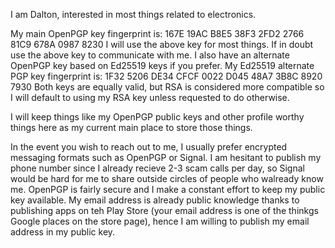 I am Dalton, interested in most things related to electronics.

My main OpenPGP key fingerprint is: 167E 19AC B8E5 38F3 2FD2  2766 81C9 678A 0987 8230
I will use the above key for most things. If in doubt use the above key to communicate with me. 
I also have an alternate OpenPGP key based on Ed25519 keys if you prefer.
My Ed25519 alternate PGP key fingerprint is: 1F32 5206 DE34 CFCF 0022  D045 48A7 3B8C 8920 7930
Both keys are equally valid, but RSA is considered more compatible so I will default to using my
RSA key unless requested to do otherwise.

I will keep things like my OpenPGP public keys and other profile worthy things here as my current main
place to store those things.

In the event you wish to reach out to me, I usually prefer encrypted messaging formats such as OpenPGP
or Signal. I am hesitant to publish my phone number since I already recieve 2-3 scam calls per day, so
Signal would be hard for me to share outside circles of people who walready know me. OpenPGP is fairly
secure and I make a constant effort to keep my public key available. My email address is already public
knowledge thanks to publishing apps on teh Play Store (your email address is one of the thinkgs Google
places on the store page), hence I am willing to publish my email address in my public key.
